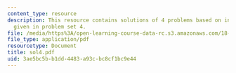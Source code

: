 ```yaml
---
content_type: resource
description: This resource contains solutions of 4 problems based on integral equations
  given in problem set 4.
file: /media/https%3A/open-learning-course-data-rc.s3.amazonaws.com/18-307-integral-equations-spring-2006/3ae5bc5bb1dd4483a93cbc8cf1bc9e44_sol4.pdf
file_type: application/pdf
resourcetype: Document
title: sol4.pdf
uid: 3ae5bc5b-b1dd-4483-a93c-bc8cf1bc9e44
---
```

